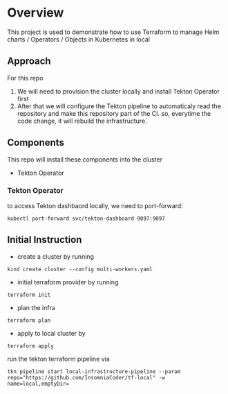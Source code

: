 # Overview
This project is used to demonstrate how to use Terraform to manage Helm charts / Operators / Objects in Kubernetes in local

## Approach

For this repo

1) We will need to provision the cluster locally and install Tekton Operator first
2) After that we will configure the Tekton pipeline to automaticaly read the repository and make this repository part of the CI. so, everytime the code change, it will rebuild the infrastructure.

## Components

This repo will install these components into the cluster

- Tekton Operator 

### Tekton Operator

to access Tekton dashbaord locally, we need to port-forward:

`kubectl port-forward svc/tekton-dashboard 9097:9097`

## Initial Instruction

- create a cluster by running
```
kind create cluster --config multi-workers.yaml
```

- initial terraform provider by running

```
terraform init
```

- plan the infra

```
terraform plan
```

- apply to local cluster by 

```
terraform apply
```

run the tekton terraform pipeline via

```
tkn pipeline start local-infrastructure-pipeline --param repo="https://github.com/InsomniaCoder/tf-local" -w name=local,emptyDir=
```
